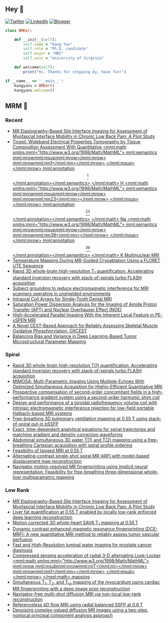 ## Hey 👋
[![Twitter](https://img.shields.io/badge/Twitter-%231DA1F2.svg?style=for-the-badge&logo=X&logoColor=black)](https://twitter.com/KangY01)
[![LinkedIn](https://img.shields.io/badge/linkedin-%230077B5.svg?style=for-the-badge&logo=linkedin&logoColor=white)](https://www.linkedin.com/in/kyanyan/)
[![Blogger](https://img.shields.io/badge/Blogger-FF5722?style=for-the-badge&logo=blogger&logoColor=white)](https://kangyan.bearblog.dev/)







```ruby
class BMEer:

    def __init__(self):
        self.name = "Kang Yan"
        self.role = "Ph.D. candidate"
        self.major = "MRI"
        self.univ = "University of Virginia"

    def welcome(self):
        print("Hi. Thanks for stopping by, have fun!")

if __name__ == '__main__':
    kangyans = BMEer()
    kangyans.welcome()
```

<!---
## Stats

![Kang Yan's GitHub stats](https://github-readme-stats.vercel.app/api?username=kangyans&show_icons=true&theme=radical)
-->




## MRM 📖

### Recent

<!-- RECENT:START -->
- [MR Elastography-Based Slip Interface Imaging for Assessment of Myofascial Interface Mobility in Chronic Low Back Pain: A Pilot Study](https://pubmed.ncbi.nlm.nih.gov/41133348/?utm_source=Other&utm_medium=rss&utm_campaign=pubmed-2&utm_content=1zCzv8cgXYLWFr_JhazYJ14vFCbGzGurQHQxfej1_p53ZiHg95&fc=20251021154024&ff=20251026131222&v=2.18.0.post22+67771e2)
- [Ticept: Wideband Electrical Properties Tomography by Tissue Composition Assessment With Quantitative <mml:math xmlns:mml="http://www.w3.org/1998/Math/MathML"> <mml:semantics> <mml:mrow><mml:msup><mml:mrow></mml:mrow> <mml:mrow><mml:mn>1</mml:mn></mml:mrow> </mml:msup> </mml:mrow> <mml:annotation>$$ {}^1 $$</mml:annotation></mml:semantics> </mml:math> H <mml:math xmlns:mml="http://www.w3.org/1998/Math/MathML"> <mml:semantics> <mml:mrow><mml:msup><mml:mrow></mml:mrow> <mml:mrow><mml:mn>23</mml:mn></mml:mrow> </mml:msup> </mml:mrow> <mml:annotation>$$ {}^{23} $$</mml:annotation></mml:semantics> </mml:math> Na <mml:math xmlns:mml="http://www.w3.org/1998/Math/MathML"> <mml:semantics> <mml:mrow><mml:msup><mml:mrow></mml:mrow> <mml:mrow><mml:mn>39</mml:mn></mml:mrow> </mml:msup> </mml:mrow> <mml:annotation>$$ {}^{39} $$</mml:annotation></mml:semantics> </mml:math> K Multinuclear MRI](https://pubmed.ncbi.nlm.nih.gov/41133303/?utm_source=Other&utm_medium=rss&utm_campaign=pubmed-2&utm_content=1zCzv8cgXYLWFr_JhazYJ14vFCbGzGurQHQxfej1_p53ZiHg95&fc=20251021154024&ff=20251026131222&v=2.18.0.post22+67771e2)
- [Temperature Mapping During MR-Guided Cryoablation Using a FLORET UTE Sequence](https://pubmed.ncbi.nlm.nih.gov/41132142/?utm_source=Other&utm_medium=rss&utm_campaign=pubmed-2&utm_content=1zCzv8cgXYLWFr_JhazYJ14vFCbGzGurQHQxfej1_p53ZiHg95&fc=20251021154024&ff=20251026131222&v=2.18.0.post22+67771e2)
- [Rapid 3D whole-brain high-resolution T<sub>1</sub> quantification: Accelerating standard inversion recovery with stack-of-spirals turbo FLASH acquisition](https://pubmed.ncbi.nlm.nih.gov/41132121/?utm_source=Other&utm_medium=rss&utm_campaign=pubmed-2&utm_content=1zCzv8cgXYLWFr_JhazYJ14vFCbGzGurQHQxfej1_p53ZiHg95&fc=20251021154024&ff=20251026131222&v=2.18.0.post22+67771e2)
- [Subject grounding to reduce electromagnetic interference for MRI scanners operating in unshielded environments](https://pubmed.ncbi.nlm.nih.gov/41131729/?utm_source=Other&utm_medium=rss&utm_campaign=pubmed-2&utm_content=1zCzv8cgXYLWFr_JhazYJ14vFCbGzGurQHQxfej1_p53ZiHg95&fc=20251021154024&ff=20251026131222&v=2.18.0.post22+67771e2)
- [Intraoral Coil Arrays for Single-Tooth Dental MRI](https://pubmed.ncbi.nlm.nih.gov/41126563/?utm_source=Other&utm_medium=rss&utm_campaign=pubmed-2&utm_content=1zCzv8cgXYLWFr_JhazYJ14vFCbGzGurQHQxfej1_p53ZiHg95&fc=20251021154024&ff=20251026131222&v=2.18.0.post22+67771e2)
- [Saturation Power Dispersion Analysis for the Imaging of Amide Proton Transfer (APT) and Nuclear Overhauser Effect (NOE)](https://pubmed.ncbi.nlm.nih.gov/41126553/?utm_source=Other&utm_medium=rss&utm_campaign=pubmed-2&utm_content=1zCzv8cgXYLWFr_JhazYJ14vFCbGzGurQHQxfej1_p53ZiHg95&fc=20251021154024&ff=20251026131222&v=2.18.0.post22+67771e2)
- [High-Accelerated Parallel Imaging With the Inherent Local Feature in PE-xSPEN MRI](https://pubmed.ncbi.nlm.nih.gov/41126547/?utm_source=Other&utm_medium=rss&utm_campaign=pubmed-2&utm_content=1zCzv8cgXYLWFr_JhazYJ14vFCbGzGurQHQxfej1_p53ZiHg95&fc=20251021154024&ff=20251026131222&v=2.18.0.post22+67771e2)
- [A Novel CEST-Based Approach for Reliably Assessing Skeletal Muscle Oxidative Phosphorylation: OXCEST](https://pubmed.ncbi.nlm.nih.gov/41126538/?utm_source=Other&utm_medium=rss&utm_campaign=pubmed-2&utm_content=1zCzv8cgXYLWFr_JhazYJ14vFCbGzGurQHQxfej1_p53ZiHg95&fc=20251021154024&ff=20251026131222&v=2.18.0.post22+67771e2)
- [Balancing Bias and Variance in Deep Learning-Based Tumor Microstructural Parameter Mapping](https://pubmed.ncbi.nlm.nih.gov/41126537/?utm_source=Other&utm_medium=rss&utm_campaign=pubmed-2&utm_content=1zCzv8cgXYLWFr_JhazYJ14vFCbGzGurQHQxfej1_p53ZiHg95&fc=20251021154024&ff=20251026131222&v=2.18.0.post22+67771e2)
<!-- RECENT:END -->

### Spiral

<!-- SPIRAL:START -->
- [Rapid 3D whole-brain high-resolution T(1) quantification: Accelerating standard inversion recovery with stack-of-spirals turbo FLASH acquisition](https://pubmed.ncbi.nlm.nih.gov/41132121/?utm_source=Other&utm_medium=rss&utm_campaign=pubmed-2&utm_content=1pGjkNWR5NmeRrgH-_vwak-FB62di_KD-V3H85EoZT5i8eWsh8&fc=20251021153851&ff=20251026131224&v=2.18.0.post22+67771e2)
- [MIMOSA: Multi-Parametric Imaging Using Multiple-Echoes With Optimized Simultaneous Acquisition for Highly-Efficient Quantitative MRI](https://pubmed.ncbi.nlm.nih.gov/41088533/?utm_source=Other&utm_medium=rss&utm_campaign=pubmed-2&utm_content=1pGjkNWR5NmeRrgH-_vwak-FB62di_KD-V3H85EoZT5i8eWsh8&fc=20251021153851&ff=20251026131224&v=2.18.0.post22+67771e2)
- [Prospective compensation of second-order concomitant fields in a high-performance gradient system using a second-order harmonic shim coil](https://pubmed.ncbi.nlm.nih.gov/41041697/?utm_source=Other&utm_medium=rss&utm_campaign=pubmed-2&utm_content=1pGjkNWR5NmeRrgH-_vwak-FB62di_KD-V3H85EoZT5i8eWsh8&fc=20251021153851&ff=20251026131224&v=2.18.0.post22+67771e2)
- [Design and performance of a toroidal radiofrequency volume coil with intrinsic electromagnetic interference rejection for low-field portable Halbach-based MRI systems](https://pubmed.ncbi.nlm.nih.gov/40991825/?utm_source=Other&utm_medium=rss&utm_campaign=pubmed-2&utm_content=1pGjkNWR5NmeRrgH-_vwak-FB62di_KD-V3H85EoZT5i8eWsh8&fc=20251021153851&ff=20251026131224&v=2.18.0.post22+67771e2)
- [Free-breathing 3D pulmonary ventilation mapping at 0.55 T using stack-of-spiral out-in bSSFP](https://pubmed.ncbi.nlm.nih.gov/40961351/?utm_source=Other&utm_medium=rss&utm_campaign=pubmed-2&utm_content=1pGjkNWR5NmeRrgH-_vwak-FB62di_KD-V3H85EoZT5i8eWsh8&fc=20251021153851&ff=20251026131224&v=2.18.0.post22+67771e2)
- [Exact, time-dependent analytical equations for spiral trajectories and matching gradient and density-correction waveforms](https://pubmed.ncbi.nlm.nih.gov/40944965/?utm_source=Other&utm_medium=rss&utm_campaign=pubmed-2&utm_content=1pGjkNWR5NmeRrgH-_vwak-FB62di_KD-V3H85EoZT5i8eWsh8&fc=20251021153851&ff=20251026131224&v=2.18.0.post22+67771e2)
- [Abdominal simultaneous 3D water T(1) and T(2) mapping using a free-breathing Cartesian acquisition with spiral profile ordering](https://pubmed.ncbi.nlm.nih.gov/40913344/?utm_source=Other&utm_medium=rss&utm_campaign=pubmed-2&utm_content=1pGjkNWR5NmeRrgH-_vwak-FB62di_KD-V3H85EoZT5i8eWsh8&fc=20251021153851&ff=20251026131224&v=2.18.0.post22+67771e2)
- [Feasibility of tagged MRI at 0.55 T](https://pubmed.ncbi.nlm.nih.gov/40891467/?utm_source=Other&utm_medium=rss&utm_campaign=pubmed-2&utm_content=1pGjkNWR5NmeRrgH-_vwak-FB62di_KD-V3H85EoZT5i8eWsh8&fc=20251021153851&ff=20251026131224&v=2.18.0.post22+67771e2)
- [Alternating-contrast single-shot spiral MR-ARFI with model-based displacement map reconstruction](https://pubmed.ncbi.nlm.nih.gov/40891435/?utm_source=Other&utm_medium=rss&utm_campaign=pubmed-2&utm_content=1pGjkNWR5NmeRrgH-_vwak-FB62di_KD-V3H85EoZT5i8eWsh8&fc=20251021153851&ff=20251026131224&v=2.18.0.post22+67771e2)
- [Navigator motion-resolved MR fingerprinting using implicit neural representation: Feasibility for free-breathing three-dimensional whole-liver multiparametric mapping](https://pubmed.ncbi.nlm.nih.gov/40891418/?utm_source=Other&utm_medium=rss&utm_campaign=pubmed-2&utm_content=1pGjkNWR5NmeRrgH-_vwak-FB62di_KD-V3H85EoZT5i8eWsh8&fc=20251021153851&ff=20251026131224&v=2.18.0.post22+67771e2)
<!-- SPIRAL:END -->

### Low Rank
<!-- LOWRANK:START -->
- [MR Elastography-Based Slip Interface Imaging for Assessment of Myofascial Interface Mobility in Chronic Low Back Pain: A Pilot Study](https://pubmed.ncbi.nlm.nih.gov/41133348/?utm_source=Other&utm_medium=rss&utm_campaign=pubmed-2&utm_content=1894B-rjS_U4YoCg29wEwM4NQCZjSThX7qcLkauib7pLxEXwi-&fc=20251021153935&ff=20251026131226&v=2.18.0.post22+67771e2)
- [Liver fat quantification at 0.55 T enabled by locally low-rank enforced deep learning reconstruction](https://pubmed.ncbi.nlm.nih.gov/40883956/?utm_source=Other&utm_medium=rss&utm_campaign=pubmed-2&utm_content=1894B-rjS_U4YoCg29wEwM4NQCZjSThX7qcLkauib7pLxEXwi-&fc=20251021153935&ff=20251026131226&v=2.18.0.post22+67771e2)
- [Motion corrected 3D whole-heart SAVA T<sub>1</sub> mapping at 0.55 T](https://pubmed.ncbi.nlm.nih.gov/40851297/?utm_source=Other&utm_medium=rss&utm_campaign=pubmed-2&utm_content=1894B-rjS_U4YoCg29wEwM4NQCZjSThX7qcLkauib7pLxEXwi-&fc=20251021153935&ff=20251026131226&v=2.18.0.post22+67771e2)
- [Dynamic contrast enhanced-magnetic resonance fingerprinting (DCE-MRF): A new quantitative MRI method to reliably assess tumor vascular perfusion](https://pubmed.ncbi.nlm.nih.gov/40808280/?utm_source=Other&utm_medium=rss&utm_campaign=pubmed-2&utm_content=1894B-rjS_U4YoCg29wEwM4NQCZjSThX7qcLkauib7pLxEXwi-&fc=20251021153935&ff=20251026131226&v=2.18.0.post22+67771e2)
- [Fast and High-Resolution luminal water imaging for prostate cancer diagnosis](https://pubmed.ncbi.nlm.nih.gov/40616252/?utm_source=Other&utm_medium=rss&utm_campaign=pubmed-2&utm_content=1894B-rjS_U4YoCg29wEwM4NQCZjSThX7qcLkauib7pLxEXwi-&fc=20251021153935&ff=20251026131226&v=2.18.0.post22+67771e2)
- [Compressed sensing acceleration of radial 3-D alternating Look-Locker <mml:math xmlns:mml="http://www.w3.org/1998/Math/MathML"> <mml:mrow> <mml:msub><mml:mrow><mml:mi>T</mml:mi></mml:mrow> <mml:mrow><mml:mn>1</mml:mn></mml:mrow> </mml:msub> </mml:mrow> </mml:math> mapping](https://pubmed.ncbi.nlm.nih.gov/40523153/?utm_source=Other&utm_medium=rss&utm_campaign=pubmed-2&utm_content=1894B-rjS_U4YoCg29wEwM4NQCZjSThX7qcLkauib7pLxEXwi-&fc=20251021153935&ff=20251026131226&v=2.18.0.post22+67771e2)
- [Simultaneous T<sub>1</sub>, T<sub>2</sub>, and T<sub>1ρ</sub> mapping of the myocardium using cardiac MR fingerprinting with a deep image prior reconstruction](https://pubmed.ncbi.nlm.nih.gov/40407793/?utm_source=Other&utm_medium=rss&utm_campaign=pubmed-2&utm_content=1894B-rjS_U4YoCg29wEwM4NQCZjSThX7qcLkauib7pLxEXwi-&fc=20251021153935&ff=20251026131226&v=2.18.0.post22+67771e2)
- [Navigator-free multi-shot diffusion MRI via non-local low-rank reconstruction](https://pubmed.ncbi.nlm.nih.gov/40326537/?utm_source=Other&utm_medium=rss&utm_campaign=pubmed-2&utm_content=1894B-rjS_U4YoCg29wEwM4NQCZjSThX7qcLkauib7pLxEXwi-&fc=20251021153935&ff=20251026131226&v=2.18.0.post22+67771e2)
- [Referenceless 4D flow MRI using radial balanced SSFP at 0.6 T](https://pubmed.ncbi.nlm.nih.gov/40106793/?utm_source=Other&utm_medium=rss&utm_campaign=pubmed-2&utm_content=1894B-rjS_U4YoCg29wEwM4NQCZjSThX7qcLkauib7pLxEXwi-&fc=20251021153935&ff=20251026131226&v=2.18.0.post22+67771e2)
- [Denoising complex-valued diffusion MR images using a two-step, nonlocal principal component analysis approach](https://pubmed.ncbi.nlm.nih.gov/40079233/?utm_source=Other&utm_medium=rss&utm_campaign=pubmed-2&utm_content=1894B-rjS_U4YoCg29wEwM4NQCZjSThX7qcLkauib7pLxEXwi-&fc=20251021153935&ff=20251026131226&v=2.18.0.post22+67771e2)
<!-- LOWRANK:END -->

<!---
## Trophies 

[![trophy](https://github-profile-trophy.vercel.app/?username=kangyans&theme=onedark)](https://github.com/kangyans/github-profile-trophy)
--->






